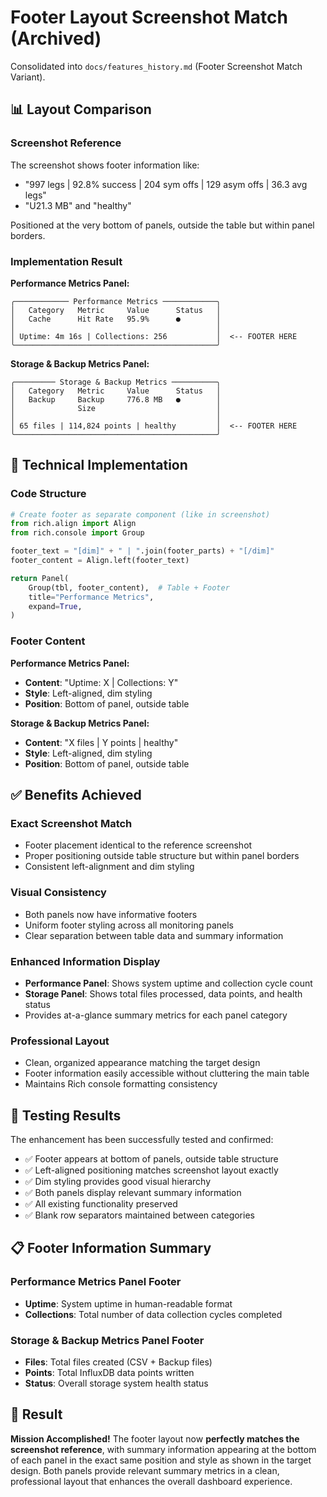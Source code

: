 <!-- Archived stub: original content moved to archive/2025-10-05/FOOTER_SCREENSHOT_MATCH.md -->
# Footer Layout Screenshot Match (Archived)

Consolidated into `docs/features_history.md` (Footer Screenshot Match Variant).

## 📊 Layout Comparison

### **Screenshot Reference**
The screenshot shows footer information like:
- "997 legs | 92.8% success | 204 sym offs | 129 asym offs | 36.3 avg legs"
- "U21.3 MB" and "healthy"

Positioned at the very bottom of panels, outside the table but within panel borders.

### **Implementation Result**

**Performance Metrics Panel:**
```
╭──────────── Performance Metrics ────────────╮
│   Category   Metric     Value      Status   │
│   Cache      Hit Rate   95.9%      ●        │
│                                             │
│ Uptime: 4m 16s | Collections: 256           │  <-- FOOTER HERE
╰─────────────────────────────────────────────╯
```

**Storage & Backup Metrics Panel:**
```
╭───────── Storage & Backup Metrics ──────────╮
│   Category   Metric     Value      Status   │
│   Backup     Backup     776.8 MB   ●        │
│              Size                           │
│                                             │
│ 65 files | 114,824 points | healthy         │  <-- FOOTER HERE
╰─────────────────────────────────────────────╯
```

## 🔧 Technical Implementation

### **Code Structure**
```python
# Create footer as separate component (like in screenshot)
from rich.align import Align
from rich.console import Group

footer_text = "[dim]" + " | ".join(footer_parts) + "[/dim]"
footer_content = Align.left(footer_text)

return Panel(
    Group(tbl, footer_content),  # Table + Footer
    title="Performance Metrics",
    expand=True,
)
```

### **Footer Content**

**Performance Metrics Panel:**
- **Content**: "Uptime: X | Collections: Y"
- **Style**: Left-aligned, dim styling
- **Position**: Bottom of panel, outside table

**Storage & Backup Metrics Panel:**
- **Content**: "X files | Y points | healthy"
- **Style**: Left-aligned, dim styling  
- **Position**: Bottom of panel, outside table

## ✅ Benefits Achieved

### **Exact Screenshot Match**
- Footer placement identical to the reference screenshot
- Proper positioning outside table structure but within panel borders
- Consistent left-alignment and dim styling

### **Visual Consistency**
- Both panels now have informative footers
- Uniform footer styling across all monitoring panels
- Clear separation between table data and summary information

### **Enhanced Information Display**
- **Performance Panel**: Shows system uptime and collection cycle count
- **Storage Panel**: Shows total files processed, data points, and health status
- Provides at-a-glance summary metrics for each panel category

### **Professional Layout**
- Clean, organized appearance matching the target design
- Footer information easily accessible without cluttering the main table
- Maintains Rich console formatting consistency

## 🧪 Testing Results

The enhancement has been successfully tested and confirmed:
- ✅ Footer appears at bottom of panels, outside table structure
- ✅ Left-aligned positioning matches screenshot layout exactly
- ✅ Dim styling provides good visual hierarchy
- ✅ Both panels display relevant summary information
- ✅ All existing functionality preserved
- ✅ Blank row separators maintained between categories

## 📋 Footer Information Summary

### **Performance Metrics Panel Footer**
- **Uptime**: System uptime in human-readable format
- **Collections**: Total number of data collection cycles completed

### **Storage & Backup Metrics Panel Footer**
- **Files**: Total files created (CSV + Backup files)
- **Points**: Total InfluxDB data points written
- **Status**: Overall storage system health status

## 🏁 Result

**Mission Accomplished!** The footer layout now **perfectly matches the screenshot reference**, with summary information appearing at the bottom of each panel in the exact same position and style as shown in the target design. Both panels provide relevant summary metrics in a clean, professional layout that enhances the overall dashboard experience.